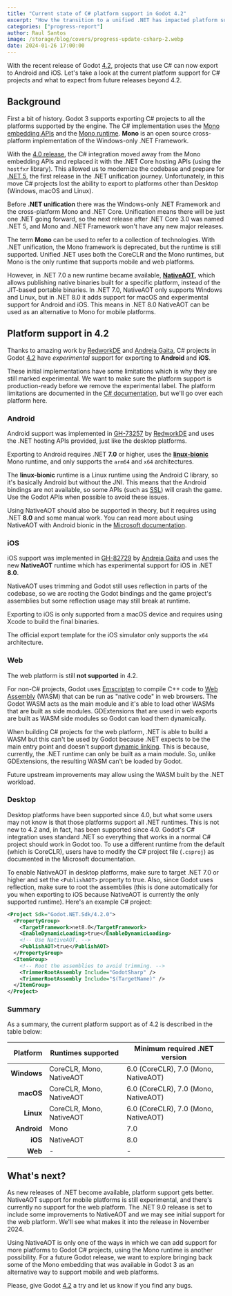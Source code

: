 ```yaml
---
title: "Current state of C# platform support in Godot 4.2"
excerpt: "How the transition to a unified .NET has impacted platform support, and re-adding the ability to port to mobile."
categories: ["progress-report"]
author: Raul Santos
image: /storage/blog/covers/progress-update-csharp-2.webp
date: 2024-01-26 17:00:00
---
```


With the recent release of Godot [4.2](/article/godot-4-2-arrives-in-style), projects that use C# can now export to Android and iOS. Let's take a look at the current platform support for C# projects and what to expect from future releases beyond 4.2.

## Background

First a bit of history. Godot 3 supports exporting C# projects to all the platforms supported by the engine. The C# implementation uses the [Mono embedding APIs](https://www.mono-project.com/docs/advanced/embedding/) and the [Mono runtime](https://www.mono-project.com/docs/advanced/runtime/). **Mono** is an open source cross-platform implementation of the Windows-only .NET Framework.

With the [4.0 release](https://godotengine.org/article/godot-4-0-sets-sail/), the C# integration moved away from the Mono embedding APIs and replaced it with the .NET Core hosting APIs (using the `hostfxr` library). This allowed us to modernize the codebase and prepare for [.NET 5](https://devblogs.microsoft.com/dotnet/introducing-net-5/), the first release in the .NET unification journey. Unfortunately, in this move C# projects lost the ability to export to platforms other than Desktop (Windows, macOS and Linux).

Before **.NET unification** there was the Windows-only .NET Framework and the cross-platform Mono and .NET Core. Unification means there will be just one .NET going forward, so the next release after .NET Core 3.0 was named .NET 5, and Mono and .NET Framework won't have any new major releases.

The term **Mono** can be used to refer to a collection of technologies. With .NET unification, the Mono framework is deprecated, but the runtime is still supported. Unified .NET uses both the CoreCLR and the Mono runtimes, but Mono is the only runtime that supports mobile and web platforms.

However, in .NET 7.0 a new runtime became available, [**NativeAOT**](https://learn.microsoft.com/en-us/dotnet/core/deploying/native-aot), which allows publishing native binaries built for a specific platform, instead of the JIT-based portable binaries. In .NET 7.0, NativeAOT only supports Windows and Linux, but in .NET 8.0 it adds support for macOS and experimental support for Android and iOS. This means in .NET 8.0 NativeAOT can be used as an alternative to Mono for mobile platforms.

## Platform support in 4.2

Thanks to amazing work by [RedworkDE](https://github.com/RedworkDE) and [Andreia Gaita](https://github.com/shana), C# projects in Godot [4.2](/article/godot-4-2-arrives-in-style) have _experimental_ support for exporting to **Android** and **iOS**.

These initial implementations have some limitations which is why they are still marked experimental. We want to make sure the platform support is production-ready before we remove the experimental label. The platform limitations are documented in the [C# documentation](https://docs.godotengine.org/en/4.2/tutorials/scripting/c_sharp/index.html#c-platform-support), but we'll go over each platform here.

### Android

Android support was implemented in [GH-73257](https://github.com/godotengine/godot/pull/73257) by [RedworkDE](https://github.com/RedworkDE) and uses the .NET hosting APIs provided, just like the desktop platforms.

Exporting to Android requires .NET **7.0** or higher, uses the [**linux-bionic**](https://github.com/dotnet/runtime/pull/66147) Mono runtime, and only supports the `arm64` and `x64` architectures.

The **linux-bionic** runtime is a Linux runtime using the Android C library, so it's basically Android but without the JNI. This means that the Android bindings are not available, so some APIs (such as [SSL](https://github.com/godotengine/godot/issues/84559)) will crash the game. Use the Godot APIs when possible to avoid these issues.

Using NativeAOT should also be supported in theory, but it requires using .NET **8.0** and some manual work. You can read more about using NativeAOT with Android bionic in the [Microsoft documentation](https://github.com/dotnet/runtime/blob/v8.0.0/src/coreclr/nativeaot/docs/android-bionic.md).

### iOS

iOS support was implemented in [GH-82729](https://github.com/godotengine/godot/pull/82729) by [Andreia Gaita](https://github.com/shana) and uses the new **NativeAOT** runtime which has experimental support for iOS in .NET **8.0**.

NativeAOT uses trimming and Godot still uses reflection in parts of the codebase, so we are rooting the Godot bindings and the game project's assemblies but some reflection usage may still break at runtime.

Exporting to iOS is only supported from a macOS device and requires using Xcode to build the final binaries.

The official export template for the iOS simulator only supports the `x64` architecture.

### Web

The web platform is still **not supported** in 4.2.

For non-C# projects, Godot uses [Emscripten](https://emscripten.org/) to compile C++ code to [Web Assembly](https://webassembly.org/) (WASM) that can be run as "native code" in web browsers. The Godot WASM acts as the main module and it's able to load other WASMs that are built as side modules. GDExtensions that are used in web exports are built as WASM side modules so Godot can load them dynamically.

When building C# projects for the web platform, .NET is able to build a WASM but this can't be used by Godot because .NET expects to be the main entry point and doesn't support [dynamic linking](https://github.com/dotnet/runtime/issues/75257). This is because, currently, the .NET runtime can only be built as a main module. So, unlike GDExtensions, the resulting WASM can't be loaded by Godot.

Future upstream improvements may allow using the WASM built by the .NET workload.

### Desktop

Desktop platforms have been supported since 4.0, but what some users may not know is that those platforms support all .NET runtimes. This is not new to 4.2 and, in fact, has been supported since 4.0. Godot's C# integration uses standard .NET so everything that works in a normal C# project should work in Godot too. To use a different runtime from the default (which is CoreCLR), users have to modify the C# project file (`.csproj`) as documented in the Microsoft documentation.

To enable NativeAOT in desktop platforms, make sure to target .NET 7.0 or higher and set the `<PublishAOT>` property to true. Also, since Godot uses reflection, make sure to root the assemblies (this is done automatically for you when exporting to iOS because NativeAOT is currently the only supported runtime). Here's an example C# project:

```xml
<Project Sdk="Godot.NET.Sdk/4.2.0">
  <PropertyGroup>
    <TargetFramework>net8.0</TargetFramework>
    <EnableDynamicLoading>true</EnableDynamicLoading>
    <!-- Use NativeAOT. -->
    <PublishAOT>true</PublishAOT>
  </PropertyGroup>
  <ItemGroup>
    <!-- Root the assemblies to avoid trimming. -->
    <TrimmerRootAssembly Include="GodotSharp" />
    <TrimmerRootAssembly Include="$(TargetName)" />
  </ItemGroup>
</Project>
```

### Summary

As a summary, the current platform support as of 4.2 is described in the table below:

| Platform | Runtimes supported | Minimum required .NET version |
| -: | - | - |
| **Windows** | CoreCLR, Mono, NativeAOT | 6.0 (CoreCLR), 7.0 (Mono, NativeAOT) |
| **macOS** | CoreCLR, Mono, NativeAOT | 6.0 (CoreCLR), 7.0 (Mono, NativeAOT) |
| **Linux** | CoreCLR, Mono, NativeAOT | 6.0 (CoreCLR), 7.0 (Mono, NativeAOT) |
| **Android** | Mono | 7.0 |
| **iOS** | NativeAOT | 8.0 |
| **Web** | - | - |

## What's next?

As new releases of .NET become available, platform support gets better. NativeAOT support for mobile platforms is still experimental, and there's currently no support for the web platform. The .NET 9.0 release is set to include some improvements to NativeAOT and we may see initial support for the web platform. We'll see what makes it into the release in November 2024.

Using NativeAOT is only one of the ways in which we can add support for more platforms to Godot C# projects, using the Mono runtime is another possibility. For a future Godot release, we want to explore bringing back some of the Mono embedding that was available in Godot 3 as an alternative way to support mobile and web platforms.

Please, give Godot [4.2](/article/godot-4-2-arrives-in-style) a try and let us know if you find any bugs.

<style>
  .article-body table {
    width: 100%;
  }
  .article-body table tr:nth-child(odd) td{
    background: #80808021;
  }
  .article-body table tr:nth-child(even) td{
    background: #80808047;
  }
  .article-body table td {
    padding: 10px;
  }
  .article-body table thead tr {
    background: var(--background-color);
    height: 43px;
  }
  .article-body table thead tr th {
    text-align: center !important;
  }
  .article-body table tbody tr td {
    text-align: center !important;
  }
</style>